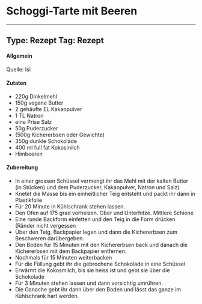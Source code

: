 # Schoggi-Tarte mit Beeren

---
Type: Rezept
Tag: Rezept
---

#### Allgemein
Quelle: Isi



#### Zutaten
- 220g Dinkelmehl
- 150g vegane Butter
- 2 gehäufte EL Kakaopulver
- 1 TL Natron
- eine Prise Salz
- 50g Puderzucker
- (500g Kichererbsen oder Gewichte)
- 350g dunkle Schokolade
- 400 ml full fat Kokosmilch
- Himbeeren



#### Zubereitung
- In einer grossen Schüssel vermengt ihr das Mehl mit der kalten Butter (in Stücken) und dem Puderzucker, Kakaopulver, Natron und Salz)
- Knetet die Masse bis ein einheitlicher Teig entsteht und packt ihr dann in Plastikfolie
- Für 20 Minute in Kühlschrank stehen lassen.
- Den Ofen auf 175 grad vorheizen. Ober und Unterhitze. Mittlere Schiene
- Eine runde Backform einfetten und den Teig in die Form drücken (Ränder nicht vergessen
- Über den Teig, Backpapier legen und dann die Kichererbsen zum Beschweren darübergeben.
- Den Boden für 15 Minuten mit den Kichererbsen back und danach die Kichererbsen mit dem Backpapier entfernen.
- Nochmals für 15 Minuten weiterbacken
- Für die Füllung gebt ihr die gebrochene Schokolade in eine Schüssel
- Erwärmt die Kokosmilch, bis sie heiss ist und gebt sie über die Schokolade
- Für 3 Minuten stehen lassen und dann vorsichtig umrühren.
- Die Ganache gebt ihr dann über den Boden und lässt das ganze im Kühlschrank hart werden.
